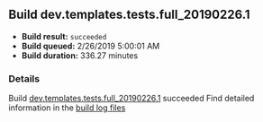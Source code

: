 ## Build dev.templates.tests.full_20190226.1
- **Build result:** `succeeded`
- **Build queued:** 2/26/2019 5:00:01 AM
- **Build duration:** 336.27 minutes
### Details
Build [dev.templates.tests.full_20190226.1](https://winappstudio.visualstudio.com/web/build.aspx?pcguid=a4ef43be-68ce-4195-a619-079b4d9834c2&builduri=vstfs%3a%2f%2f%2fBuild%2fBuild%2f27142) succeeded
Find detailed information in the [build log files](https://uwpctdiags.blob.core.windows.net/buildlogs/dev.templates.tests.full_20190226.1_logs.zip)
